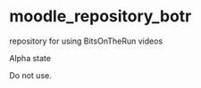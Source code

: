 moodle_repository_botr
======================

repository for using BitsOnTheRun videos

Alpha state

Do not use.

